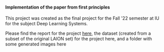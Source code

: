 #### Implementation of the paper from first principles

This project was created as the final project for the Fall '22 semester at IU for the subject Deep Learning Systems. 

Please find the report for the project [here](_), the dataset (created from a subset of the original LAION set) for the project here, and a folder with some generated images here
